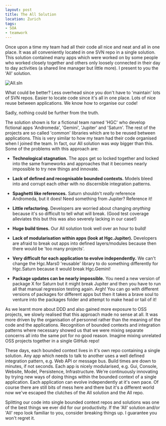 ```yaml
---
layout: post
title: The All Solution
location: Zurich
tags:
- SOA
- teamwork
---
```

Once upon a time my team had all their code all nice and neat and all in one place. It was all conveniently located in one SVN repo in a single solution. This solution contained many apps which were worked on by some people who worked closely together and others only loosely connected in their day to day activities (a shared line manager but little more). I present to you the 'All' solution.

<!--excerpt-->

![All.sln](https://raw.github.com/adamralph/adamralph.github.com/master/img/all-solution.png)

What could be better? Less overhead since you don't have to 'maintain' lots of SVN repos. Easier to locate code since it's all in one place. Lots of nice reuse between applications. We know how to organise our code!

Sadly, nothing could be further from the truth.

The solution shown is for a fictional team named 'HGC' who develop fictional apps 'Andromeda', 'Gemini', 'Jupiter' and 'Saturn'. The rest of the projects are so called 'common' libraries which are to be reused between applications. This is very similar to how my team had their code organised when I joined the team. In fact, our All solution was *way* bigger than this. Some of the problems with this approach are:

- **Technological stagnation.** The apps get so locked together and locked into the same frameworks and approaches that it becomes nearly impossible to try new things and innovate.

- **Lack of defined and recognisable bounded contexts.** Models bleed into and corrupt each other with no discernible integration patterns.

- **Spaghetti like references.** Saturn shouldn't *really* reference Andromeda, but it does! Need something from Jupiter? Reference it!

- **Little refactoring.** Developers are worried about changing *anything* because it's so difficult to tell what will break. (Good test coverage alleviates this but this was also severely lacking in our case!)

- **Huge build times.** Our All solution took well over an hour to build!

- **Lack of modularisation within apps (look at Hgc.Jupiter).** Developers are afraid to break out apps into defined layers/modules because then there would be 'too many projects'.

- **Very difficult for each application to evolve independently.** We can't change the Hgc.Mars0 'reusable' library to do something differently for Hgc.Saturn because it would break Hgc.Gemini!

- **Package updates can be nearly impossible.** You need a new version of package X for Saturn but it might break Jupiter and then you have to run all that manual regression testing again. Argh! You can go with different versions of packages for different apps but then it takes a brave soul to venture into the packages folder and attempt to make head or tail of it!

As we learnt more about DDD and also gained more exposure to OSS projects, we slowly realised that this approach made no sense at all. It was more driven by the organisation of personnel rather than the meaning of the code and the applications. Recognition of bounded contexts and integration patterns where necessary showed us that we were mixing separate concerns all into the same pot for no good reason. Imagine mixing unrelated OSS projects together in a single GitHub repo!

These days, each bounded context lives in it's own repo containing a single solution. Any app which needs to talk to another uses a well defined integration pattern, e.g. Web API or message bus. Build times are down to minutes, if not seconds. Each app is nicely modularised, e.g. Gui, Console, Website, Model, Persistence, Infrastructure. We're continuously innovating by trying new ways of doing things within the bounded context of a single application. Each application can evolve independently at it's own pace. Of course there are still bits of mess here and there but it's a different world now we've escaped the clutches of the All solution and the All repo.

Splitting our code into single bounded context repos and solutions was one of the best things we ever did for our productivity. If the 'All' solution and/or 'All' repo look familiar to you, consider breaking things up. I guarantee you won't regret it.
